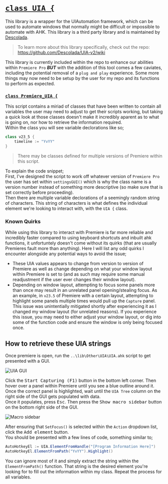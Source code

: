 # <u>`class UIA {`</u>
This library is a wrapper for the UIAutomation framework, which can be used to automate windows that normally might be difficult or impossible to automate with AHK. This library is a third party library and is maintained by [Descolada](https://www.github.com/Descolada).

> To learn more about this library specifically, check out the repo: https://github.com/Descolada/UIA-v2/wiki

This library is currently included within the repo to enhance our abilities within `Premiere Pro` ***BUT*** with the addition of this tool comes a few caviates, including the potential removal of a `plug and play` experience. Some more things may now need to be setup by the user for my repo and its functions to perform as expected.

### <u>`class Premiere_UIA {`</u>
This script contains a miriad of classes that have been written to contain all variables the user may need to adjust to get their scripts working, but taking a quick look at those classes doesn't make it incredibly aparent as to what is going on, nor how to retrieve the information required.  
Within the class you will see variable declorations like so;
```c#
class v23_5 {
    timeline := "YvYY"
}
```
> There may be classes defined for multiple versions of Premiere within this script.

To explain the code snippet;  
First, I've designed the script to work off whatever version of `Premiere Pro` the user has set within `settingsGUI()` which is why the class name is a version number instead of something more descriptive (so make sure that is set correctly before proceeding).  
Then there are multiple variable declorations of a seemingly random string of characters. This string of characters is what defines the individual element we're looking to interact with, with the `UIA {` class.

### Known Quirks
While using this library to interact with Premiere is far more reliable and incredibly faster compared to using keyboard shortcuts and inbuilt ahk functions, it unfortuntely doesn't come without its quirks (that are usually Premieres fault more than anything). Here I will list any odd quirks I encounter alongside any potential ways to avoid the issue;
- These UIA values appears to change from version to version of Premiere as well as change depending on what your window layout within Premiere is set to (and as such may require some manual readjustment if the user ever changes their window layout).
- Depending on window layout, attempting to focus some panels more than once may result in an unrelated panel opening/stealing focus. As an example, in `v23.5` of Premiere with a certain layout, attempting to highlight some panels multiple times would pull up the `Capture` panel. This issue was unintentially mitigated shortly after experiencing it as I changed my window layout (for unrelated reasons). If you experience this issue, you may need to either adjust your window layout, or dig into some of the function code and ensure the window is only being focused once.

## How to retrieve these UIA strings
Once premiere is open, run the `..\lib\Other\UIA\UIA.ahk` script to get presented with a GUI.

![UIA GUI](https://github.com/Tomshiii/ahk/assets/53557479/de009f92-2ef0-4ca8-81ae-e953066c09cc)

Click the <kbd>Start Capturing (F1)</kbd> button in the bottom left corner. Then hover over a panel within Premiere until you see a blue outline around it. Once the correct panel is highlighted, wait until the `UIA Tree` column on the right side of the GUI gets populated with data.  
Once it populates, press <kbd>Esc</kbd>. Then press the <kbd>Show macro sidebar</kbd> button on the bottom right side of the GUI.

![Macro sidebar](https://github.com/Tomshiii/ahk/assets/53557479/668d84d2-6728-4127-9410-d6818282d3ca)

After ensuring that `SetFocus()` is selected within the `Action` dropdown list, click the <kbd>Add element</kbd> button.  
You should be presented with a few lines of code, something similar to;
```c#
AutoHotkeyEl := UIA.ElementFromHandle("[Program Information Here]")
AutoHotkeyEl.ElementFromPath("YvYY").Highlight()
```

You can ignore most of it and simply extract the string within the `ElementFromPath()` function. That string is the desired element you're looking for to fill out the information within my class. Repeat the process for all variables.